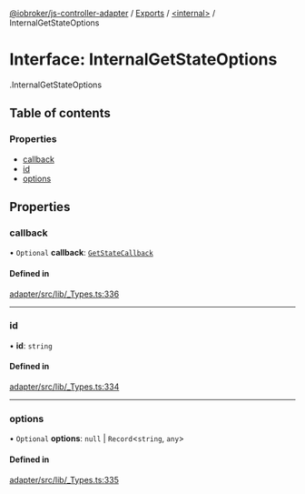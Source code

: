[@iobroker/js-controller-adapter](../README.md) / [Exports](../modules.md) / [<internal\>](../modules/internal_.md) / InternalGetStateOptions

# Interface: InternalGetStateOptions

[<internal>](../modules/internal_.md).InternalGetStateOptions

## Table of contents

### Properties

- [callback](internal_.InternalGetStateOptions.md#callback)
- [id](internal_.InternalGetStateOptions.md#id)
- [options](internal_.InternalGetStateOptions.md#options)

## Properties

### callback

• `Optional` **callback**: [`GetStateCallback`](../modules/internal_.md#getstatecallback)

#### Defined in

[adapter/src/lib/_Types.ts:336](https://github.com/ioBroker/ioBroker.js-controller/blob/0655bceb/packages/adapter/src/lib/_Types.ts#L336)

___

### id

• **id**: `string`

#### Defined in

[adapter/src/lib/_Types.ts:334](https://github.com/ioBroker/ioBroker.js-controller/blob/0655bceb/packages/adapter/src/lib/_Types.ts#L334)

___

### options

• `Optional` **options**: ``null`` \| `Record`<`string`, `any`\>

#### Defined in

[adapter/src/lib/_Types.ts:335](https://github.com/ioBroker/ioBroker.js-controller/blob/0655bceb/packages/adapter/src/lib/_Types.ts#L335)
